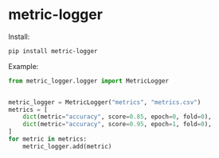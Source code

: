 # metric-logger

Install:

```bash
pip install metric-logger
```

Example:
```python
from metric_logger.logger import MetricLogger


metric_logger = MetricLogger("metrics", "metrics.csv")
metrics = [
    dict(metric="accuracy", score=0.85, epoch=0, fold=0),
    dict(metric="accuracy", score=0.95, epoch=1, fold=0),
]
for metric in metrics:
    metric_logger.add(metric)
```